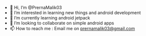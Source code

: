 - 👋 Hi, I’m @PrernaMalik03
- 👀 I’m interested in learning new things and android development
- 🌱 I’m currently learning android jetpack
- 💞️ I’m looking to collaborate on simple android apps
- 📫 How to reach me : Email me on prernamalik03@gmail.com
